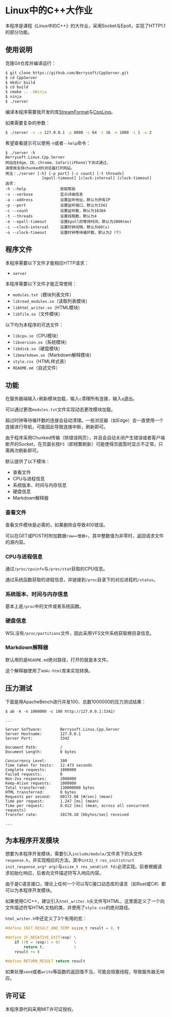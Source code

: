 # Linux中的C++大作业
本程序是课程《Linux中的C++》的大作业，采用Socket与Epoll，实现了HTTP1.1的部分功能。
## 使用说明
克隆Git仓库并编译运行：
``` bash
$ git clone https://github.com/Berrysoft/CppServer.git
$ cd CppServer
$ mkdir build
$ cd build
$ cmake .. -GNinja
$ ninja
$ ./server
```
编译本程序需要我开发的库[StreamFormat](https://github.com/Berrysoft/StreamFormat)与[CppLinq](https://github.com/Berrysoft/CppLinq)。

如果需要复杂的参数：
``` bash
$ ./server -v -a 127.0.0.1 -p 8080 -c 64 -t 16 -e 1000 -i 1 -o 2
```
希望查看提示可以使用`-h`或者`--help`命令：
```
$ ./server -h
Berrysoft.Linux.Cpp.Server
网站在Edge、IE、Chrome、Safari(iPhone)下测试通过。
请使用支持chunked的浏览器打开网站。
用法：./server [-h] [-p port] [-c count] [-t threads]
                [epoll-timeout] [clock-interval] [clock-timeout]
选项：
-h --help               获取帮助
-v --verbose            显示详细信息
-a --address            设置监听地址，默认为所有IP
-p --port               设置监听端口，默认为3342
-c --count              设置监听数，默认为16384
-t --threads            设置线程数，默认为4
-e --epoll-timeout      设置Epoll的等待时间，默认为2000(ms)
-i --clock-interval     设置时钟间隔，默认为60(s)
-o --clock-timeout      设置时钟等待循环数，默认为2（个）
```
## 程序文件
本程序需要以下文件才能相应HTTP请求：
* `server`

本程序需要以下文件才能正常使用：
* `modules.txt`（模块列表文件）
* `libread_modules.so`（读取列表模块）
* `libhtml_writer.so`（HTML模块）
* `libfile.so`（文件模块）

以下均为本程序的可选文件：
* `libcpu.so`（CPU模块）
* `libversion.so`（系统模块）
* `libdisk.so`（硬盘模块）
* `libmarkdown.so`（Markdown解释模块）
* `style.css`（HTML样式表）
* `README.md`（自述文件）
## 功能
在服务器端输入`r`刷新模块加载，输入`c`清理所有连接，输入`q`退出。

可以通过更改`modules.txt`文件实现动态更改模块加载。

超过时钟等待循环数的连接会自动清理。一些浏览器（如Edge）会一直使用一个连接进行导航，可能因此导致连接中断，刷新即可。

由于程序采用Chunked传输（除错误网页），并且会自动关闭产生错误或者客户端断开的Socket，在页面长按`F5`（即频繁刷新）可能使得页面暂时显示不正常，只需再次刷新即可。

默认提供了以下模块：
* 查看文件
* CPU与进程信息
* 系统版本、时间与内存信息
* 硬盘信息
* Markdown解释器
### 查看文件
查看文件模块是必需的，如果删除会导致400错误。

可以在GET或POST时附加数据`raw=<整数>`，其中整数值为非零时，返回请求文件的源内容。
### CPU与进程信息
通过`/proc/cpuinfo`与`/proc/stat`获取的CPU信息。

通过系统函数获取的进程信息，并链接到`/proc`目录下的对应进程的`/status`。
### 系统版本、时间与内存信息
基本上是`/proc`中的文件或者系统函数。
### 硬盘信息
WSL没有`/proc/partitions`文件，因此采用VFS文件系统获取根目录信息。
### Markdown解释器
默认用的是`README.md`绝对路径，打开的就是本文件。

这个解释器使用了`md4c-html`库来实现转换。
## 压力测试
下面是用ApacheBench进行并发100、总数1000000的压力测试结果：
```
$ ab -k -n 1000000 -c 100 http://127.0.0.1:3342/

...

Server Software:        Berrysoft.Linux.Cpp.Server
Server Hostname:        127.0.0.1
Server Port:            3342

Document Path:          /
Document Length:        0 bytes

Concurrency Level:      100
Time taken for tests:   12.473 seconds
Complete requests:      1000000
Failed requests:        0
Non-2xx responses:      1000000
Keep-Alive requests:    1000000
Total transferred:      130000000 bytes
HTML transferred:       0 bytes
Requests per second:    80172.08 [#/sec] (mean)
Time per request:       1.247 [ms] (mean)
Time per request:       0.012 [ms] (mean, across all concurrent requests)
Transfer rate:          10178.10 [Kbytes/sec] received

...
```
## 为本程序开发模块
想要为本程序开发模块，需要引入`include/module/`文件夹下的头文件`response.h`，并实现相应的方法。其中`int32_t res_init(struct init_response_arg* arg)`与`ssize_t res_send(int fd)`必须实现。前者根据请求初始化响应，后者向文件描述符写入响应内容。

由于是C语言接口，理论上任何一个可以写C接口动态库的语言（如Rust或C#）都可以为本程序开发模块。

如果使用C/C++，建议引入`html_writer.h`头文件写HTML，这里面定义了一个向文件描述符写HTML文档的类，并使用了`style.css`的绝对路径。

`html_writer.h`中还定义了3个有用的宏：
``` cpp
#define INIT_RESULT_AND_TEMP ssize_t result = 0, t

#define IF_NEGATIVE_EXIT(exp) \
    if ((t = (exp)) < 0)      \
        return t;             \
    result += t

#define RETURN_RESULT return result
```

如果处理`send`或者`write`等函数的返回值不当，可能会阻塞线程，导致服务器无响应。
## 许可证
本程序源代码采用MIT许可证授权。
